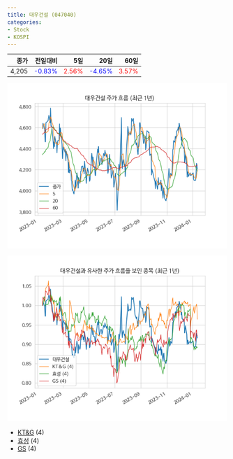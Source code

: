 ```yaml
---
title: 대우건설 (047040)
categories:
- Stock
- KOSPI
---
```


|종가|전일대비|5일|20일|60일|
|---:|-------:|--:|---:|---:|
|4,205|<span style="color: blue">-0.83%</span>|<span style="color: red">2.56%</span>|<span style="color: blue">-4.65%</span>|<span style="color: red">3.57%</span>|


<!-- more -->

![047040](/assets/images/stock/047040.png)

![047040](/assets/images/stock/047040_sim.png)

- [KT&G](/033780/) (4)
- [효성](/004800/) (4)
- [GS](//078930/) (4)